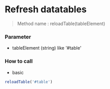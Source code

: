 # Refresh datatables
> Method name : reloadTable(tableElement)

### Parameter
- tableElement (string) like '#table'

### How to call
- basic
```javascript
reloadTable('#table')
```
